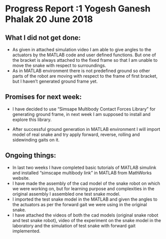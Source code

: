 # Progress Report :1       Yogesh Ganesh Phalak            20 June 2018
  

What I did not get done:
------------------------

-	As given in attached simulation video I am able to give angles to the actuators by the MATLAB code and user defined functions. But one of the bracket is always attached to the fixed frame so that I am unable to move the snake with respect to surroundings.
-	As in MATLAB environment there is not predefined ground so other parts of the robot are moving with respect to the frame of first bracket, but I haven’t generated ground frame yet.



Promises for next week:
-----------------------

-	I have decided to use “Simsape Multibody Contact Forces Library” for generating ground frame, in next week I am supposed to install and explore this library.

-	After successful ground generation in MATLAB environment I will import model of real snake and try apply forward, reverse, rolling and sidewinding gaits on it.

Ongoing things:
---------------

-	In last two weeks I have completed basic tutorials of MATLAB simulink and installed “simscape multibody link” in MATLAB from MathWorks website.
-	I have made the assembly of the cad model of the snake robot on which we were working on, but for learning purpose and complexities in the original assembly I assembled one test snake model.
-	I imported the test snake model in the MATLAB and given the angles to the actuators as per the forward gait we were using in the original snake.
-	I have attached the videos of both the cad models (original snake robot and test snake robot), video of the experiment on the snake model in the laboratory and the simulation of test snake with forward gait implemented.
